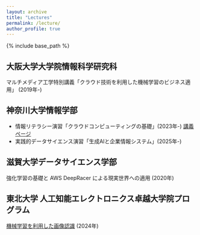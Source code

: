 ```yaml
---
layout: archive
title: "Lectures"
permalink: /lecture/
author_profile: true
---
```


{% include base_path %}

大阪大学大学院情報科学研究科
----
マルチメディア工学特別講義「クラウド技術を利用した機械学習のビジネス適用」 (2019年-)

神奈川大学情報学部
----
- 情報リテラシー演習「クラウドコンピューティングの基礎」(2023年-) [講義ページ](https://github.com/harusametime/KanagawaU-Cloud-Seminar/blob/main/exercise.md)
- 実践的データサイエンス演習「生成AIと企業情報システム」(2025年-)

滋賀大学データサイエンス学部
----
強化学習の基礎と AWS DeepRacer による現実世界への適用 (2020年)

東北大学 人工知能エレクトロニクス卓越大学院プログラム
----
[機械学習を利用した画像認識](https://www.aie.tohoku.ac.jp/data/news/20240726_koushukai.pdf)  (2024年)

